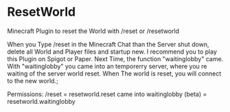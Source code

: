 # ResetWorld
Minecraft Plugin to reset the World with /reset or /resetworld

  When you Type /reset in the Minecraft Chat than the Server shut down, delete all World and Player files and startup new.
  I recommend you to play this Plugin on Spigot or Paper.
  Next Time, the function "waitinglobby" came.
  With "waitinglobby" you came into an temporerry server, where you re waiting of the server world reset. When The world is reset, you will connect to the new world.;

Permissions:
  /reset                         = resetworld.reset
  came into waitinglobby (beta)  = resetworld.waitinglobby
